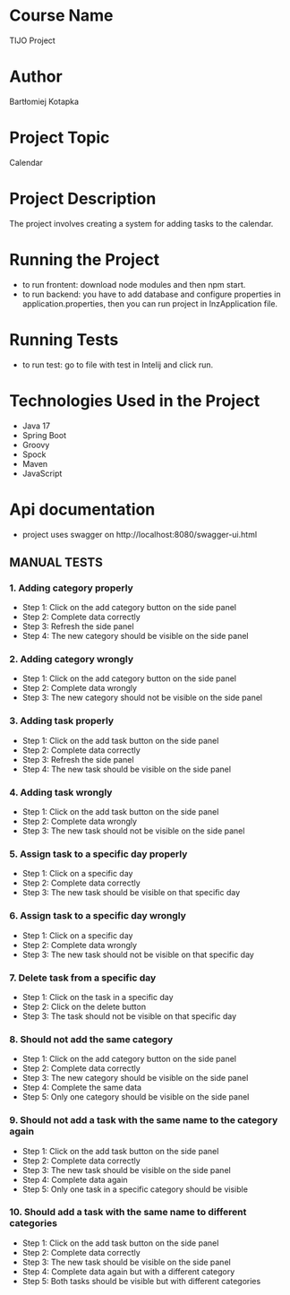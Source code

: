 # Course Name
TIJO Project

# Author
Bartłomiej Kotapka

# Project Topic
Calendar

# Project Description
The project involves creating a system for adding tasks to the calendar.

# Running the Project
- to run frontent: download node modules and then npm start.
- to run backend: you have to add database and configure properties in application.properties, then you can run project in InzApplication file.

# Running Tests
- to run test: go to file with test in Intelij and click run.

# Technologies Used in the Project
- Java 17
- Spring Boot
- Groovy
- Spock
- Maven
- JavaScript

# Api documentation
- project uses swagger on http://localhost:8080/swagger-ui.html

## MANUAL TESTS

### 1. Adding category properly
   - Step 1: Click on the add category button on the side panel
   - Step 2: Complete data correctly
   - Step 3: Refresh the side panel
   - Step 4: The new category should be visible on the side panel

### 2. Adding category wrongly
   - Step 1: Click on the add category button on the side panel
   - Step 2: Complete data wrongly
   - Step 3: The new category should not be visible on the side panel

### 3. Adding task properly
   - Step 1: Click on the add task button on the side panel
   - Step 2: Complete data correctly
   - Step 3: Refresh the side panel
   - Step 4: The new task should be visible on the side panel

### 4. Adding task wrongly
   - Step 1: Click on the add task button on the side panel
   - Step 2: Complete data wrongly
   - Step 3: The new task should not be visible on the side panel

### 5. Assign task to a specific day properly
   - Step 1: Click on a specific day
   - Step 2: Complete data correctly
   - Step 3: The new task should be visible on that specific day

### 6. Assign task to a specific day wrongly
   - Step 1: Click on a specific day
   - Step 2: Complete data wrongly
   - Step 3: The new task should not be visible on that specific day

### 7. Delete task from a specific day
   - Step 1: Click on the task in a specific day
   - Step 2: Click on the delete button
   - Step 3: The task should not be visible on that specific day

### 8. Should not add the same category
   - Step 1: Click on the add category button on the side panel
   - Step 2: Complete data correctly
   - Step 3: The new category should be visible on the side panel
   - Step 4: Complete the same data
   - Step 5: Only one category should be visible on the side panel

### 9. Should not add a task with the same name to the category again
   - Step 1: Click on the add task button on the side panel
   - Step 2: Complete data correctly
   - Step 3: The new task should be visible on the side panel
   - Step 4: Complete data again
   - Step 5: Only one task in a specific category should be visible

### 10. Should add a task with the same name to different categories
   - Step 1: Click on the add task button on the side panel
   - Step 2: Complete data correctly
   - Step 3: The new task should be visible on the side panel
   - Step 4: Complete data again but with a different category
   - Step 5: Both tasks should be visible but with different categories
